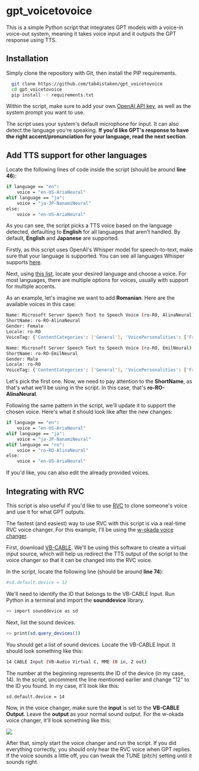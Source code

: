 # gpt_voicetovoice

This is a simple Python script that integrates GPT models with a voice-in voice-out system, meaning it takes voice input and it outputs the GPT response using TTS.

## Installation

Simply clone the repository with Git, then install the PIP requirements.

```bash
  git clone https://github.com/tab4istaken/gpt_voicetovoice
  cd gpt_voicetovoice
  pip install -r requirements.txt
```

Within the script, make sure to add your own [OpenAI API key](https://platform.openai.com/api-keys), as well as the system prompt you want to use.

The script uses your system's default microphone for input. It can also detect the language you're speaking. **If you'd like GPT's response to have the right accent/pronunciation for your language, read the next section**.

## Add TTS support for other languages

Locate the following lines of code inside the script (should be around **line 46**):

```bash
if language == "en":
    voice = "en-US-AriaNeural"
elif language == "ja":
    voice = "ja-JP-NanamiNeural"
else:
    voice = "en-US-AriaNeural"
```

As you can see, the script picks a TTS voice based on the language detected, defaulting to **English** for all languages that aren't handled. By default, **English** and **Japanese** are supported.

Firstly, as this script uses OpenAI's Whisper model for speech-to-text, make sure that your language is supported. You can see all languages Whisper supports [here](https://platform.openai.com/docs/guides/speech-to-text/supported-languages).

Next, using [this list](https://gist.github.com/BettyJJ/17cbaa1de96235a7f5773b8690a20462), locate your desired language and choose a voice. For most languages, there are multiple options for voices, usually with support for multiple accents. 

As an example, let's imagine we want to add **Romanian**. Here are the available voices in this case:

```bash
Name: Microsoft Server Speech Text to Speech Voice (ro-RO, AlinaNeural)
ShortName: ro-RO-AlinaNeural
Gender: Female
Locale: ro-RO
VoiceTag: {'ContentCategories': ['General'], 'VoicePersonalities': ['Friendly', 'Positive']}

Name: Microsoft Server Speech Text to Speech Voice (ro-RO, EmilNeural)
ShortName: ro-RO-EmilNeural
Gender: Male
Locale: ro-RO
VoiceTag: {'ContentCategories': ['General'], 'VoicePersonalities': ['Friendly', 'Positive']}
```

Let's pick the first one. Now, we need to pay attention to the **ShortName**, as that's what we'll be using in the script. In this case, that's **ro-RO-AlinaNeural**.

Following the same pattern in the script, we'll update it to support the chosen voice. Here's what it should look like after the new changes:

```bash
if language == "en":
    voice = "en-US-AriaNeural"
elif language == "ja":
    voice = "ja-JP-NanamiNeural"
elif language == "ro":
    voice = "ro-RO-AlinaNeural"
else:
    voice = "en-US-AriaNeural"
```

If you'd like, you can also edit the already provided voices.

## Integrating with RVC

This script is also useful if you'd like to use [RVC](https://github.com/RVC-Project/Retrieval-based-Voice-Conversion-WebUI/blob/main/docs/en/README.en.md) to clone someone's voice and use it for what GPT outputs. 

The fastest (and easiest) way to use RVC with this script is via a real-time RVC voice changer. For this example, I'll be using the [w-okada voice changer](https://github.com/w-okada/voice-changer/tree/master).

First, download [VB-CABLE](https://vb-audio.com/Cable/). We'll be using this software to create a virtual input source, which will help us redirect the TTS output of the script to the voice changer so that it can be changed into the RVC voice.

In the script, locate the following line (should be around **line 74**):

```bash
#sd.default.device = 12
```

We'll need to identify the ID that belongs to the VB-CABLE Input. Run Python in a terminal and import the **sounddevice** library.

```bash
>> import sounddevice as sd
```

Next, list the sound devices.

```bash
>> print(sd.query_devices())
```

You should get a list of sound devices. Locate the VB-CABLE Input. It should look something like this:

```bash
14 CABLE Input (VB-Audio Virtual C, MME (0 in, 2 out)
```

The number at the beginning represents the ID of the device (in my case, 14). In the script, uncomment the line mentioned earlier and change "12" to the ID you found. In my case, it'll look like this:

```bash
sd.default.device = 14
```

Now, in the voice changer, make sure the **input** is set to the **VB-CABLE Output**. Leave the **output** as your normal sound output. For the w-okada voice changer, it'll look something like this:

![](https://i.imgur.com/GktvTrD.png)

After that, simply start the voice changer and run the script. If you did everything correctly, you should only hear the RVC voice when GPT replies. If the voice sounds a little off, you can tweak the TUNE (pitch) setting until it sounds right.
